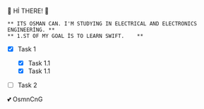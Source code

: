 <!-- HEADING -->
:dolphin: Hİ THERE! :dolphin:

<!-- BOLD -->

    ** ITS OSMAN CAN. I'M STUDYING IN ELECTRICAL AND ELECTRONICS ENGINEERİNG. **
    ** 1.ST OF MY GOAL İS TO LEARN SWIFT.    **

<!-- task -->

- [x] Task 1
    - [x] Task 1.1
    - [x] Task 1.1
- [ ] Task 2   


<!-- EMOJI -->

:two_hearts: OsmnCnG


